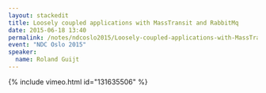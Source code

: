 ```yaml
---
layout: stackedit
title: Loosely coupled applications with MassTransit and RabbitMq
date: 2015-06-18 13:40
permalink: /notes/ndcoslo2015/Loosely-coupled-applications-with-MassTransit-and-RabbitMq.html
event: "NDC Oslo 2015"
speaker:
  name: Roland Guijt
---
```


{% include vimeo.html id="131635506" %}